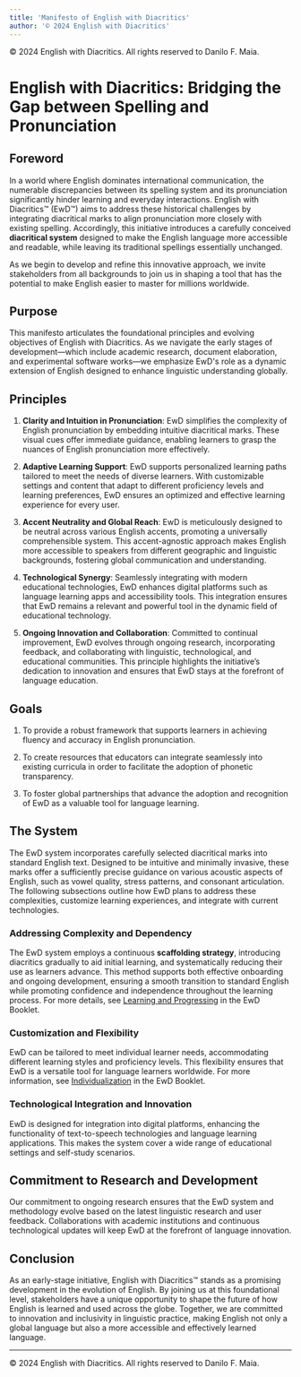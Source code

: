 ```yaml
---
title: 'Manifesto of English with Diacritics'
author: '© 2024 English with Diacritics'
---
```


© 2024 English with Diacritics. All rights reserved to Danilo F. Maia.

# English with Diacritics: Bridging the Gap between Spelling and Pronunciation

## Foreword

In a world where English dominates international communication, the numerable discrepancies between its spelling system and its pronunciation significantly hinder learning and everyday interactions. English with Diacritics™ (EwD™) aims to address these historical challenges by integrating diacritical marks to align pronunciation more closely with existing spelling. Accordingly, this initiative introduces a carefully conceived **diacritical system** designed to make the English language more accessible and readable, while leaving its traditional spellings essentially unchanged.

As we begin to develop and refine this innovative approach, we invite stakeholders from all backgrounds to join us in shaping a tool that has the potential to make English easier to master for millions worldwide.

## Purpose

This manifesto articulates the foundational principles and evolving objectives of English with Diacritics. As we navigate the early stages of development—which include academic research, document elaboration, and experimental software works—we emphasize EwD's role as a dynamic extension of English designed to enhance linguistic understanding globally.

## Principles

1. **Clarity and Intuition in Pronunciation**:
   EwD simplifies the complexity of English pronunciation by embedding intuitive diacritical marks. These visual cues offer immediate guidance, enabling learners to grasp the nuances of English pronunciation more effectively.

2. **Adaptive Learning Support**:
   EwD supports personalized learning paths tailored to meet the needs of diverse learners. With customizable settings and content that adapt to different proficiency levels and learning preferences, EwD ensures an optimized and effective learning experience for every user.

3. **Accent Neutrality and Global Reach**:
   EwD is meticulously designed to be neutral across various English accents, promoting a universally comprehensible system. This accent-agnostic approach makes English more accessible to speakers from different geographic and linguistic backgrounds, fostering global communication and understanding.

4. **Technological Synergy**:
   Seamlessly integrating with modern educational technologies, EwD enhances digital platforms such as language learning apps and accessibility tools. This integration ensures that EwD remains a relevant and powerful tool in the dynamic field of educational technology.

5. **Ongoing Innovation and Collaboration**:
   Committed to continual improvement, EwD evolves through ongoing research, incorporating feedback, and collaborating with linguistic, technological, and educational communities. This principle highlights the initiative’s dedication to innovation and ensures that EwD stays at the forefront of language education.

## Goals

1. To provide a robust framework that supports learners in achieving fluency and accuracy in English pronunciation.

2. To create resources that educators can integrate seamlessly into existing curricula in order to facilitate the adoption of phonetic transparency.

3. To foster global partnerships that advance the adoption and recognition of EwD as a valuable tool for language learning.

## The System

The EwD system incorporates carefully selected diacritical marks into standard English text. Designed to be intuitive and minimally invasive, these marks offer a sufficiently precise guidance on various acoustic aspects of English, such as vowel quality, stress patterns, and consonant articulation. The following subsections outline how EwD plans to address these complexities, customize learning experiences, and integrate with current technologies.

### Addressing Complexity and Dependency

The EwD system employs a continuous **scaffolding strategy**, introducing diacritics gradually to aid initial learning, and systematically reducing their use as learners advance. This method supports both effective onboarding and ongoing development, ensuring a smooth transition to standard English while promoting confidence and independence throughout the learning process. For more details, see [Learning and Progressing]() in the EwD Booklet.

### Customization and Flexibility

EwD can be tailored to meet individual learner needs, accommodating different learning styles and proficiency levels. This flexibility ensures that EwD is a versatile tool for language learners worldwide. For more information, see [Individualization]() in the EwD Booklet.

### Technological Integration and Innovation

EwD is designed for integration into digital platforms, enhancing the functionality of text-to-speech technologies and language learning applications. This makes the system cover a wide range of educational settings and self-study scenarios.

## Commitment to Research and Development

Our commitment to ongoing research ensures that the EwD system and methodology evolve based on the latest linguistic research and user feedback. Collaborations with academic institutions and continuous technological updates will keep EwD at the forefront of language innovation.

## Conclusion

As an early-stage initiative, English with Diacritics™ stands as a promising development in the evolution of English. By joining us at this foundational level, stakeholders have a unique opportunity to shape the future of how English is learned and used across the globe. Together, we are committed to innovation and inclusivity in linguistic practice, making English not only a global language but also a more accessible and effectively learned language.

---

© 2024 English with Diacritics. All rights reserved to Danilo F. Maia.

